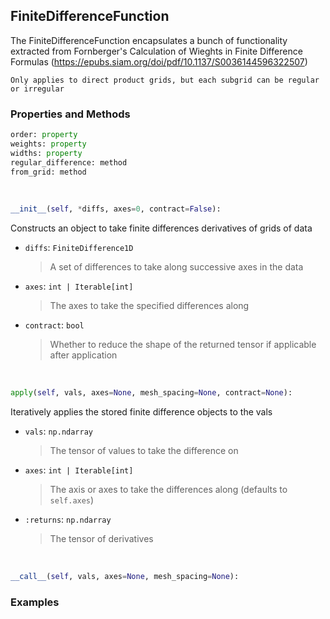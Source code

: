 ## <a id="McUtils.Zachary.Taylor.FiniteDifferenceFunction.FiniteDifferenceFunction">FiniteDifferenceFunction</a>
The FiniteDifferenceFunction encapsulates a bunch of functionality extracted from Fornberger's
    Calculation of Wieghts in Finite Difference Formulas (https://epubs.siam.org/doi/pdf/10.1137/S0036144596322507)

    Only applies to direct product grids, but each subgrid can be regular or irregular

### Properties and Methods
```python
order: property
weights: property
widths: property
regular_difference: method
from_grid: method
```
<a id="McUtils.Zachary.Taylor.FiniteDifferenceFunction.FiniteDifferenceFunction.__init__">&nbsp;</a>
```python
__init__(self, *diffs, axes=0, contract=False): 
```
Constructs an object to take finite differences derivatives of grids of data
- `diffs`: `FiniteDifference1D`
    >A set of differences to take along successive axes in the data
- `axes`: `int | Iterable[int]`
    >The axes to take the specified differences along
- `contract`: `bool`
    >Whether to reduce the shape of the returned tensor if applicable after application

<a id="McUtils.Zachary.Taylor.FiniteDifferenceFunction.FiniteDifferenceFunction.apply">&nbsp;</a>
```python
apply(self, vals, axes=None, mesh_spacing=None, contract=None): 
```
Iteratively applies the stored finite difference objects to the vals
- `vals`: `np.ndarray`
    >The tensor of values to take the difference on
- `axes`: `int | Iterable[int]`
    >The axis or axes to take the differences along (defaults to `self.axes`)
- `:returns`: `np.ndarray`
    >The tensor of derivatives

<a id="McUtils.Zachary.Taylor.FiniteDifferenceFunction.FiniteDifferenceFunction.__call__">&nbsp;</a>
```python
__call__(self, vals, axes=None, mesh_spacing=None): 
```

### Examples
